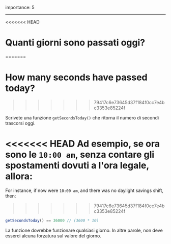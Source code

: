 importance: 5

---

<<<<<<< HEAD
# Quanti giorni sono passati oggi?
=======
# How many seconds have passed today?
>>>>>>> 79417c6e73645d37f184f0cc7e4bc3353e85224f

Scrivete una funzione `getSecondsToday()` che ritorna il numero di secondi trascorsi oggi.

<<<<<<< HEAD
Ad esempio, se ora sono le `10:00 am`, senza contare gli spostamenti dovuti a l'ora legale, allora:
=======
For instance, if now were `10:00 am`, and there was no daylight savings shift, then:
>>>>>>> 79417c6e73645d37f184f0cc7e4bc3353e85224f

```js
getSecondsToday() == 36000 // (3600 * 10)
```

La funzione dovrebbe funzionare qualsiasi giorno. In altre parole, non deve esserci alcuna forzatura sul valore del giorno.
